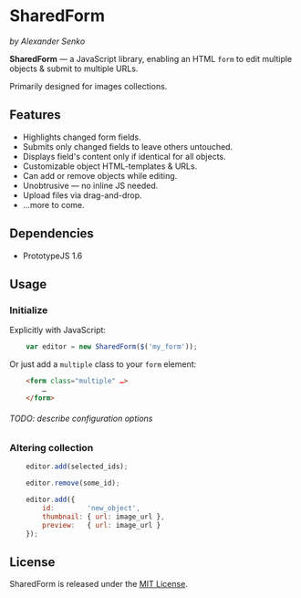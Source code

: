 SharedForm
==========
_by Alexander Senko_

**SharedForm** — a JavaScript library, enabling an HTML `form` to edit multiple objects & submit to multiple URLs.

Primarily designed for images collections.


Features
--------

 * Highlights changed form fields.
 * Submits only changed fields to leave others untouched.
 * Displays field's content only if identical for all objects.
 * Customizable object HTML-templates & URLs.
 * Can add or remove objects while editing.
 * Unobtrusive — no inline JS needed.
 * Upload files via drag-and-drop.
 * …more to come.


Dependencies
------------

 * PrototypeJS 1.6


Usage
-----

### Initialize

Explicitly with JavaScript:

```javascript
	var editor = new SharedForm($('my_form'));
```

Or just add a `multiple` class to your `form` element:

```html
	<form class="multiple" …>
		…
	</form>
```

###### TODO: describe configuration options

### Altering collection

```javascript
	editor.add(selected_ids);

	editor.remove(some_id);

	editor.add({
		id:        'new_object',
		thumbnail: { url: image_url },
		preview:   { url: image_url }
	});
```


License
-------

SharedForm is released under the [MIT License](http://www.opensource.org/licenses/MIT).
